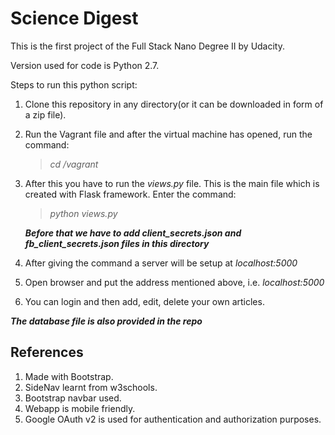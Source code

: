 # Science Digest

This is the first project of the Full Stack Nano Degree II by Udacity.

Version used for code is Python 2.7.

Steps to run this python script:

1. Clone this repository in any directory(or it can be downloaded in form of a zip file).
1. Run the Vagrant file and after the virtual machine has opened, run the command:
	> *cd /vagrant*
1. After this you have to run the *views.py* file. This is the main file which is created with Flask framework. Enter the command:
	> *python views.py*
	
	__*Before that we have to add client_secrets.json and fb_client_secrets.json files in this directory*__
1. After giving the command a server will be setup at *localhost:5000*
1. Open browser and put the address mentioned above, i.e. *localhost:5000*
1. You can login and then add, edit, delete your own articles.

*__The database file is also provided in the repo__*

## References

1. Made with Bootstrap.
1. SideNav learnt from w3schools.
1. Bootstrap navbar used.
1. Webapp is mobile friendly.
1. Google OAuth v2 is used for authentication and authorization purposes.